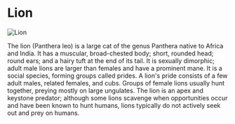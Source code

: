 <!--Headings-->
# Lion
<!--Images-->
![Lion](https://encrypted-tbn0.gstatic.com/images?q=tbn:ANd9GcR6f1R1-_-83cejTOeqrzzoKEtcPg3SCQcVbw&usqp=CAU)

The lion (Panthera leo) is a large cat of the genus Panthera native to Africa and India. It has a muscular, broad-chested body; short, rounded head; round ears; and a hairy tuft at the end of its tail. It is sexually dimorphic; adult male lions are larger than females and have a prominent mane. It is a social species, forming groups called prides. A lion's pride consists of a few adult males, related females, and cubs. Groups of female lions usually hunt together, preying mostly on large ungulates. The lion is an apex and keystone predator; although some lions scavenge when opportunities occur and have been known to hunt humans, lions typically do not actively seek out and prey on humans.
